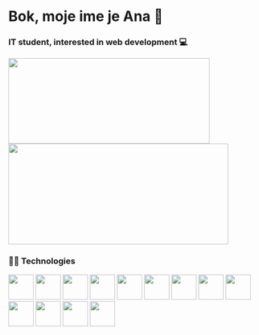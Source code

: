 # Bok, moje ime je Ana 👋
### IT student, interested in web development 💻


<a href="https://github.com/CroAnna/github-readme-stats">
<img height="170px" width="400px" align="center" src="https://github-readme-stats.vercel.app/api/top-langs/?username=croanna&layout=compact&title_color=ffffff&icon_color=bb2acf&text_color=daf7dc&bg_color=0E1818" />

<a href="https://github.com/CroAnna/convoychat">
  <img height="200px" width="437px" align="center" src="https://github-readme-stats.vercel.app/api?username=CroAnna&&show_icons=true&title_color=ffffff&icon_color=bb2acf&text_color=daf7dc&bg_color=0E1818"  />
</a>

### 👩‍💻 Technologies
<div >
<img height="50px" src="https://user-images.githubusercontent.com/25181517/117447535-f00a3a00-af3d-11eb-89bf-45aaf56dbaf1.png" />
<img height="50px" src="https://user-images.githubusercontent.com/25181517/117447663-0fa16280-af3e-11eb-8677-bcf8e4f8e298.png" />
<img height="50px" src="https://user-images.githubusercontent.com/25181517/117447155-6a868a00-af3d-11eb-9cfe-245df15c9f3f.png" />
<img height="50px" src="https://upload.wikimedia.org/wikipedia/commons/thumb/a/a7/React-icon.svg/2300px-React-icon.svg.png" />
<img height="50px" src="https://upload.wikimedia.org/wikipedia/commons/5/50/Angular-logo.png" />
<img height="50px" src="https://upload.wikimedia.org/wikipedia/commons/thumb/1/18/ISO_C%2B%2B_Logo.svg/1822px-ISO_C%2B%2B_Logo.svg.png" />
<img height="50px" src="https://user-images.githubusercontent.com/25181517/121405384-444d7300-c95d-11eb-959f-913020d3bf90.png" />
<img height="50px" width="50px" src="https://user-images.githubusercontent.com/25181517/121405947-e8371e80-c95d-11eb-9e81-432e077edd40.png" />
<img height="50px" src="https://user-images.githubusercontent.com/25181517/117208740-bfb78400-adf5-11eb-97bb-09072b6bedfc.png" />
<img height="50px" src="https://user-images.githubusercontent.com/25181517/117364277-fc4eb280-aebd-11eb-8769-a3583c6a2037.png" />
<img height="50px" src="https://cdn-icons-png.flaticon.com/512/5968/5968705.png" />
<img height="50px" src="https://iconarchive.com/download/i98223/dakirby309/simply-styled/Blender.ico" />
<img height="50px" src="https://upload.wikimedia.org/wikipedia/commons/thumb/2/20/Photoshop_CC_icon.png/615px-Photoshop_CC_icon.png" />
</div>
